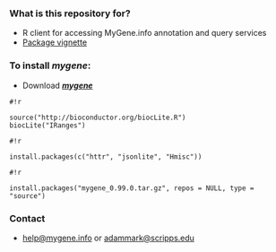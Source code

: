 ### What is this repository for? ###

* R client for accessing MyGene.info annotation and query services
* [Package vignette](https://bytebucket.org/sulab/mygene.r/raw/b5d3312762a3642129c2d01125f8c77b1e053cb2/mygene/inst/doc/mygene.pdf)

### To install ***mygene***: ###

* Download [***mygene***](https://bitbucket.org/sulab/mygene.r/downloads)


```
#!r

source("http://bioconductor.org/biocLite.R")
biocLite("IRanges")
```


```
#!r

install.packages(c("httr", "jsonlite", "Hmisc"))
```

```
#!r

install.packages("mygene_0.99.0.tar.gz", repos = NULL, type = "source")
```


### Contact ###

* help@mygene.info or adammark@scripps.edu